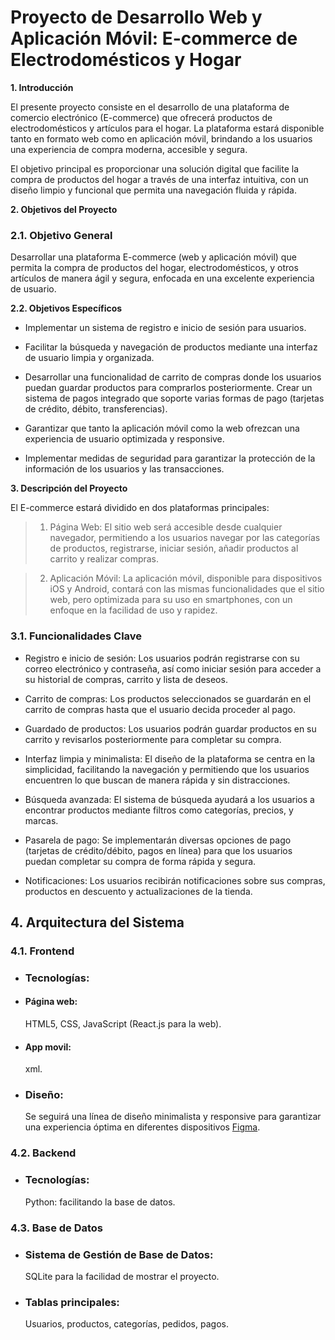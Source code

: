 # Proyecto de Desarrollo Web y Aplicación Móvil: E-commerce de Electrodomésticos y Hogar


**1. Introducción**

El presente proyecto consiste en el desarrollo de una plataforma de comercio electrónico (E-commerce) que ofrecerá productos de electrodomésticos y artículos para el hogar. La plataforma estará disponible tanto en formato web como en aplicación móvil, brindando a los usuarios una experiencia de compra moderna, accesible y segura.

El objetivo principal es proporcionar una solución digital que facilite la compra de productos del hogar a través de una interfaz intuitiva, con un diseño limpio y funcional que permita una navegación fluida y rápida.

**2. Objetivos del Proyecto**
### 2.1. Objetivo General
Desarrollar una plataforma E-commerce (web y aplicación móvil) que permita la compra de productos del hogar, electrodomésticos, y otros artículos de manera ágil y segura, enfocada en una excelente experiencia de usuario.

**2.2. Objetivos Específicos**
- Implementar un sistema de registro e inicio de sesión para usuarios.

- Facilitar la búsqueda y navegación de productos mediante una interfaz de usuario limpia y organizada.

- Desarrollar una funcionalidad de carrito de compras donde los usuarios puedan guardar productos para comprarlos posteriormente.
Crear un sistema de pagos integrado que soporte varias formas de pago (tarjetas de crédito, débito, transferencias).

- Garantizar que tanto la aplicación móvil como la web ofrezcan una experiencia de usuario optimizada y responsive.

- Implementar medidas de seguridad para garantizar la protección de la información de los usuarios y las transacciones.

**3. Descripción del Proyecto**

 El E-commerce estará dividido en dos plataformas principales:

> 1. Página Web: El sitio web será accesible desde cualquier navegador, permitiendo a los usuarios navegar por las categorías de productos, registrarse, iniciar sesión, añadir productos al carrito y realizar compras.

> 2. Aplicación Móvil: La aplicación móvil, disponible para dispositivos iOS y Android, contará con las mismas funcionalidades que el sitio web, pero optimizada para su uso en smartphones, con un enfoque en la facilidad de uso y rapidez.

### 3.1. Funcionalidades Clave

- Registro e inicio de sesión: Los usuarios podrán registrarse con su correo electrónico y contraseña, así como iniciar sesión para acceder a su historial de compras, carrito y lista de deseos.

- Carrito de compras: Los productos seleccionados se guardarán en el carrito de compras hasta que el usuario decida proceder al pago.

- Guardado de productos: Los usuarios podrán guardar productos en su carrito y revisarlos posteriormente para completar su compra.

- Interfaz limpia y minimalista: El diseño de la plataforma se centra en la simplicidad, facilitando la navegación y permitiendo que los usuarios encuentren lo que buscan de manera rápida y sin distracciones.

- Búsqueda avanzada: El sistema de búsqueda ayudará a los usuarios a encontrar productos mediante filtros como categorías, precios, y marcas.

- Pasarela de pago: Se implementarán diversas opciones de pago (tarjetas de crédito/débito, pagos en línea) para que los usuarios puedan completar su compra de forma rápida y segura.

- Notificaciones: Los usuarios recibirán notificaciones sobre sus compras, productos en descuento y actualizaciones de la tienda.

## 4. Arquitectura del Sistema
### 4.1. Frontend
- ### Tecnologías:
- #### Página web: 
    HTML5, CSS, JavaScript (React.js para la web).
- #### App movil:
    xml.

- ### Diseño: 
    Se seguirá una línea de diseño minimalista y responsive para garantizar una experiencia óptima en diferentes dispositivos [Figma](https://www.figma.com/design/A3KoujBUIqteQV57sBjjCn/Untitled?node-id=0-1&t=4s4Ux9s6VtK198nL-1).

### 4.2. Backend
- ### Tecnologías: 
    Python: facilitando la base de datos.

### 4.3. Base de Datos
- ### Sistema de Gestión de Base de Datos: 
    SQLite para la facilidad de mostrar el proyecto.

- ### Tablas principales: 
    Usuarios, productos, categorías, pedidos, pagos.



